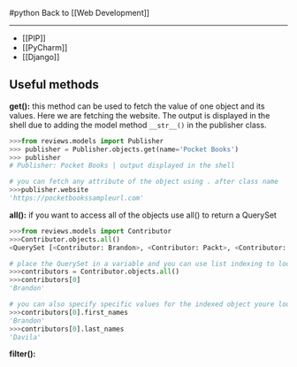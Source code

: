 #python
Back to [[Web Development]]
***
- [[PIP]]
- [[PyCharm]]
- [[Django]]
## Useful methods 
**get():** this method can be used to fetch the value of one object and its values. Here we are fetching the website. The output is displayed in the shell due to adding the model method ``__str__()`` in the publisher class.
```python
>>>from reviews.models import Publisher
>>> publisher = Publisher.objects.get(name='Pocket Books')
>>> publisher
# Publisher: Pocket Books | output displayed in the shell

# you can fetch any attribute of the object using . after class name
>>>publisher.website
'https://pocketbookssampleurl.com'
```

**all():** if you want to access all of the objects use all() to return a QuerySet 
```python
>>>from reviews.models import Contributor
>>>Contributor.objects.all()
<QuerySet [<Contributor: Brandon>, <Contributor: Packt>, <Contributor: Packtp>, <Contributor: Stephen>, <Contributor: Peter>]>

# place the QuerySet in a variable and you can use list indexing to look up a specific value by specifying the index position. 
>>>contributors = Contributor.objects.all()
>>>contributors[0]
'Brandon'

# you can also specify specific values for the indexed object youre looking for.
>>>contributors[0].first_names
'Brandon'
>>>contributors[0].last_names
'Davila'
```

**filter():** 